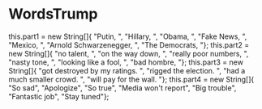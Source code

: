 # WordsTrump


 this.part1 = new String[]{
            "Putin, ", 
            "Hillary, ",
            "Obama, ",
            "Fake News, ",
            "Mexico, ",
            "Arnold Schwarzenegger, ",
            "The Democrats, "};
this.part2 = new String[]{
            "no talent, ",
            "on the way down, ",
            "really poor numbers, ",
            "nasty tone, ",
            "looking like a fool, ",
            "bad hombre, "};
this.part3 = new String[]{
            "got destroyed by my ratings. ",
            "rigged the election. ",
            "had a much smaller crowd. ",
            "will pay for the wall. "};
this.part4 = new String[]{
            "So sad",
            "Apologize",
            "So true",
            "Media won't report",
            "Big trouble",
            "Fantastic job",
            "Stay tuned"};
  
